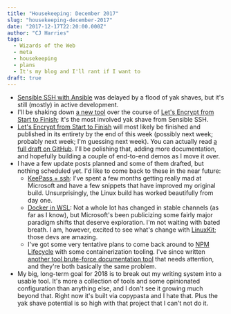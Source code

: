 ```yaml
---
title: "Housekeeping: December 2017"
slug: "housekeeping-december-2017"
date: "2017-12-17T22:20:00.000Z"
author: "CJ Harries"
tags: 
  - Wizards of the Web
  - meta
  - housekeeping
  - plans
  - It's my blog and I'll rant if I want to
draft: true
---
```


* [Sensible SSH with Ansible](https://blog.wizardsoftheweb.pro/tag/sensible-ssh-with-ansible/) was delayed by a flood of yak shaves, but it's still (mostly) in active development.
* I'll be shaking down [a new tool](https://github.com/wizardsoftheweb/wotw-highlighter/tree/dev) over the course of [Let's Encrypt from Start to Finish](https://blog.wizardsoftheweb.pro/tag/lets-encrypt-from-start-to-finish/); it's the most involved yak shave from Sensible SSH.
* [Let's Encrypt from Start to Finish](https://blog.wizardsoftheweb.pro/tag/lets-encrypt-from-start-to-finish/) will most likely be finished and published in its entirety by the end of this week (possibly next week; probably next week; I'm guessing next week). You can actually read [a full draft on GitHub](https://github.com/wizardsoftheweb/lets-encrypt-from-start-to-finish/blob/master/original-post.md). I'll be polishing that, adding more documentation, and hopefully building a couple of end-to-end demos as I move it over.
* I have a few update posts planned and some of them drafted, but nothing scheduled yet. I'd like to come back to these in the near future:
    * [KeePass + ssh](https://blog.wizardsoftheweb.pro/keepass-ssh/): I've spent a few months getting really mad at Microsoft and have a few snippets that have improved my original build. Unsurprisingly, the Linux build has worked beautifully from day one.
    * [Docker in WSL](https://blog.wizardsoftheweb.pro/docker-in-wsl/): Not a whole lot has changed in stable channels (as far as I know), but Microsoft's been publicizing some fairly major paradigm shifts that deserve exploration. I'm not waiting with bated breath. I am, however, excited to see what's change with [LinuxKit](https://github.com/linuxkit/linuxkit); those devs are amazing.
    * I've got some very tentative plans to come back around to [NPM Lifecycle](https://blog.wizardsoftheweb.pro/npm-lifecycle-stages-a-study/) with some containerization tooling. I've since written [another tool brute-force documentation tool](https://wizardsoftheweb.github.io/pylint-shortcodes/) that needs attention, and they're both basically the same problem.
* My big, long-term goal for 2018 is to break out my writing system into a usable tool. It's more a collection of tools and some opinionated configuration than anything else, and I don't see it growing much beyond that. Right now it's built via copypasta and I hate that. Plus the yak shave potential is so high with that project that I can't not do it.